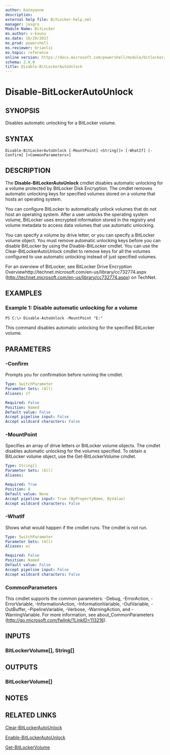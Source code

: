 ```yaml
---
author: Kateyanne
description: 
external help file: BitLocker-help.xml
manager: jasgro
Module Name: BitLocker
ms.author: v-kaunu
ms.date: 10/29/2017
ms.prod: powershell
ms.reviewer: brianlic
ms.topic: reference
online version: https://docs.microsoft.com/powershell/module/bitlocker/disable-bitlockerautounlock?view=windowsserver2012r2-ps&wt.mc_id=ps-gethelp
schema: 2.0.0
title: Disable-BitLockerAutoUnlock
---
```


# Disable-BitLockerAutoUnlock

## SYNOPSIS
Disables automatic unlocking for a BitLocker volume.

## SYNTAX

```
Disable-BitLockerAutoUnlock [-MountPoint] <String[]> [-WhatIf] [-Confirm] [<CommonParameters>]
```

## DESCRIPTION
The **Disable-BitLockerAutoUnlock** cmdlet disables automatic unlocking for a volume protected by BitLocker Disk Encryption.
The cmdlet removes automatic unlocking keys for specified volumes stored on a volume that hosts an operating system.

You can configure BitLocker to automatically unlock volumes that do not host an operating system.
After a user unlocks the operating system volume, BitLocker uses encrypted information stored in the registry and volume metadata to access data volumes that use automatic unlocking.

You can specify a volume by drive letter, or you can specify a BitLocker volume object.
You must remove automatic unlocking keys before you can disable BitLocker by using the Disable-BitLocker cmdlet.
You can use the Clear-BitLockerAutoUnlock cmdlet to remove keys for all the volumes configured to use automatic unlocking instead of just specified volumes.

For an overview of BitLocker, see BitLocker Drive Encryption Overviewhttp://technet.microsoft.com/en-us/library/cc732774.aspx (http://technet.microsoft.com/en-us/library/cc732774.aspx) on TechNet.

## EXAMPLES

### Example 1: Disable automatic unlocking for a volume
```
PS C:\> Disable-AutoUnlock -MountPoint "E:"
```

This command disables automatic unlocking for the specified BitLocker volume.

## PARAMETERS

### -Confirm
Prompts you for confirmation before running the cmdlet.

```yaml
Type: SwitchParameter
Parameter Sets: (All)
Aliases: cf

Required: False
Position: Named
Default value: False
Accept pipeline input: False
Accept wildcard characters: False
```

### -MountPoint
Specifies an array of drive letters or BitLocker volume objects.
The cmdlet disables automatic unlocking for the volumes specified.
To obtain a BitLocker volume object, use the Get-BitLockerVolume cmdlet.

```yaml
Type: String[]
Parameter Sets: (All)
Aliases: 

Required: True
Position: 0
Default value: None
Accept pipeline input: True (ByPropertyName, ByValue)
Accept wildcard characters: False
```

### -WhatIf
Shows what would happen if the cmdlet runs.
The cmdlet is not run.

```yaml
Type: SwitchParameter
Parameter Sets: (All)
Aliases: wi

Required: False
Position: Named
Default value: False
Accept pipeline input: False
Accept wildcard characters: False
```

### CommonParameters
This cmdlet supports the common parameters: -Debug, -ErrorAction, -ErrorVariable, -InformationAction, -InformationVariable, -OutVariable, -OutBuffer, -PipelineVariable, -Verbose, -WarningAction, and -WarningVariable. For more information, see about_CommonParameters (http://go.microsoft.com/fwlink/?LinkID=113216).

## INPUTS

### BitLockerVolume[], String[]

## OUTPUTS

### BitLockerVolume[]

## NOTES

## RELATED LINKS

[Clear-BitLockerAutoUnlock](./Clear-BitLockerAutoUnlock.md)

[Enable-BitLockerAutoUnlock](./Enable-BitLockerAutoUnlock.md)

[Get-BitLockerVolume](./Get-BitLockerVolume.md)

